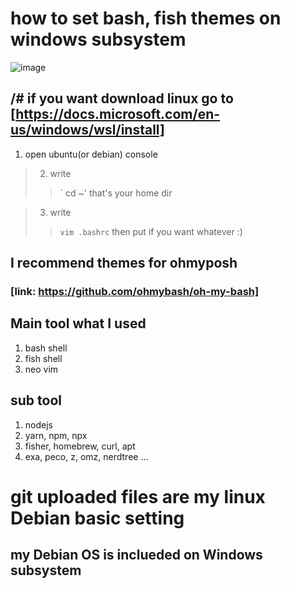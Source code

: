 # how to set bash, fish themes on windows subsystem

![image](https://user-images.githubusercontent.com/77220824/194205010-c1ae16cc-33fe-4a94-9847-3635779744ef.png)


/# if you want download linux go to [https://docs.microsoft.com/en-us/windows/wsl/install]
---
1. open ubuntu(or debian) console
> 2. write 
> > ` cd ~' 
> that's your home dir

> 3. write
> > `vim .bashrc`
> then put if you want whatever :)

## I recommend themes for ohmyposh 
### [link: https://github.com/ohmybash/oh-my-bash]


## Main tool what I used
1. bash shell
2. fish shell
3. neo vim 

## sub tool
1. nodejs
2. yarn, npm, npx
3. fisher, homebrew, curl, apt
4. exa, peco, z, omz, nerdtree ...

# git uploaded files are my linux Debian basic setting
## my Debian OS is inclueded on Windows subsystem
